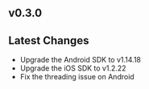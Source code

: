 ## v0.3.0

## Latest Changes
- Upgrade the Android SDK to v1.14.18
- Upgrade the iOS SDK to v1.2.22
- Fix the threading issue on Android
